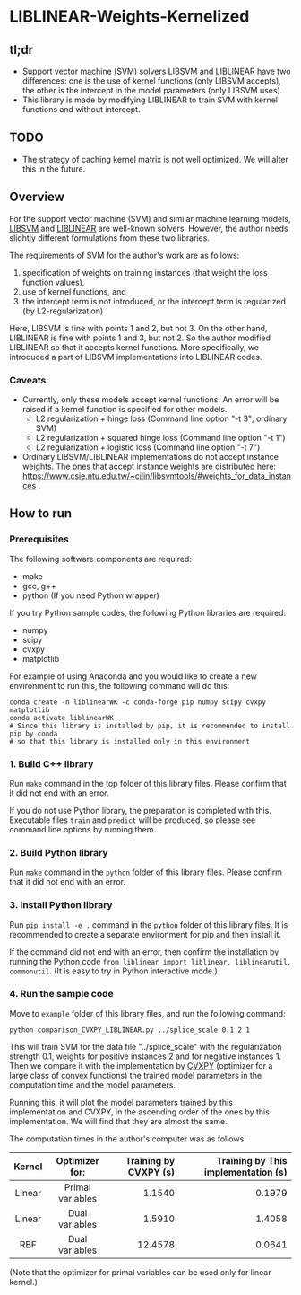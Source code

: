 # LIBLINEAR-Weights-Kernelized

## tl;dr

-   Support vector machine (SVM) solvers [LIBSVM](https://www.csie.ntu.edu.tw/~cjlin/libsvm/) and [LIBLINEAR](https://www.csie.ntu.edu.tw/~cjlin/liblinear/) have two differences: one is the use of kernel functions (only LIBSVM accepts), the other is the intercept in the model parameters (only LIBSVM uses).
-   This library is made by modifying LIBLINEAR to train SVM with kernel functions and without intercept.

## TODO

-   The strategy of caching kernel matrix is not well optimized. We will alter this in the future.

## Overview

For the support vector machine (SVM) and similar machine learning models, [LIBSVM](https://www.csie.ntu.edu.tw/~cjlin/libsvm/) and [LIBLINEAR](https://www.csie.ntu.edu.tw/~cjlin/liblinear/) are well-known solvers. However, the author needs slightly different formulations from these two libraries.

The requirements of SVM for the author's work are as follows:

1. specification of weights on training instances (that weight the loss function values),
2. use of kernel functions, and
3. the intercept term is not introduced, or the intercept term is regularized (by L2-regularization)

Here, LIBSVM is fine with points 1 and 2, but not 3. On the other hand, LIBLINEAR is fine with points 1 and 3, but not 2. So the author modified LIBLINEAR so that it accepts kernel functions. More specifically, we introduced a part of LIBSVM implementations into LIBLINEAR codes.

### Caveats

-   Currently, only these models accept kernel functions. An error will be raised if a kernel function is specified for other models.
    -   L2 regularization + hinge loss (Command line option "-t 3"; ordinary SVM)
    -   L2 regularization + squared hinge loss (Command line option "-t 1")
    -   L2 regularization + logistic loss (Command line option "-t 7")
-   Ordinary LIBSVM/LIBLINEAR implementations do not accept instance weights. The ones that accept instance weights are distributed here: https://www.csie.ntu.edu.tw/~cjlin/libsvmtools/#weights_for_data_instances .

## How to run

### Prerequisites

The following software components are required:

-   make
-   gcc, g++
-   python (If you need Python wrapper)

If you try Python sample codes, the following Python libraries are required:

-   numpy
-   scipy
-   cvxpy
-   matplotlib

For example of using Anaconda and you would like to create a new environment to run this, the following command will do this:

    conda create -n liblinearWK -c conda-forge pip numpy scipy cvxpy matplotlib
    conda activate liblinearWK
    # Since this library is installed by pip, it is recommended to install pip by conda
    # so that this library is installed only in this environment

### 1. Build C++ library

Run `make` command in the top folder of this library files. Please confirm that it did not end with an error.

If you do not use Python library, the preparation is completed with this. Executable files `train` and `predict` will be produced, so please see command line options by running them.

### 2. Build Python library

Run `make` command in the `python` folder of this library files. Please confirm that it did not end with an error.

### 3. Install Python library

Run `pip install -e .` command in the `python` folder of this library files. It is recommended to create a separate environment for pip and then install it.

If the command did not end with an error, then confirm the installation by running the Python code `from liblinear import liblinear, liblinearutil, commonutil`. (It is easy to try in Python interactive mode.)

### 4. Run the sample code

Move to `example` folder of this library files, and run the following command:

    python comparison_CVXPY_LIBLINEAR.py ../splice_scale 0.1 2 1

This will train SVM for the data file "../splice_scale" with the regularization strength 0.1, weights for positive instances 2 and for negative instances 1. Then we compare it with the implementation by [CVXPY](https://www.cvxpy.org/) (optimizer for a large class of convex functions) the trained model parameters in the computation time and the model parameters.

Running this, it will plot the model parameters trained by this implementation and CVXPY, in the ascending order of the ones by this implementation. We will find that they are almost the same.

The computation times in the author's computer was as follows.

|Kernel|Optimizer for:|Training by CVXPY (s)|Training by This implementation (s)|
|:----:|:--------------:|------:|-----:|
|Linear|Primal variables| 1.1540|0.1979|
|Linear|Dual variables  | 1.5910|1.4058|
|RBF   |Dual variables  |12.4578|0.0641|

(Note that the optimizer for primal variables can be used only for linear kernel.)
